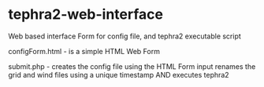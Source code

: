 # tephra2-web-interface
Web based interface Form for config file, and tephra2 executable script

configForm.html - is a simple HTML Web Form

submit.php - 
          creates the config file using the HTML Form input
          renames the grid and wind files using a unique timestamp
          AND executes tephra2
